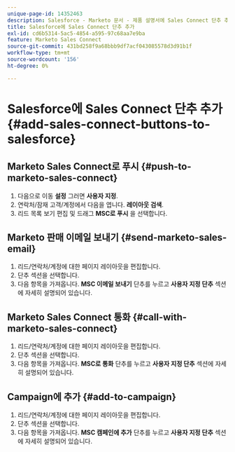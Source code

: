```yaml
---
unique-page-id: 14352463
description: Salesforce - Marketo 문서 - 제품 설명서에 Sales Connect 단추 추가
title: Salesforce에 Sales Connect 단추 추가
exl-id: cd6b5314-5ac5-4854-a595-97c68aa7e9ba
feature: Marketo Sales Connect
source-git-commit: 431bd258f9a68bbb9df7acf043085578d3d91b1f
workflow-type: tm+mt
source-wordcount: '156'
ht-degree: 0%

---
```


# Salesforce에 Sales Connect 단추 추가 {#add-sales-connect-buttons-to-salesforce}

## Marketo Sales Connect로 푸시 {#push-to-marketo-sales-connect}

1. 다음으로 이동 **설정** 그러면 **사용자 지정**.
1. 연락처/잠재 고객/계정에서 다음을 엽니다. **레이아웃 검색**.
1. 리드 목록 보기 편집 및 드래그 **MSC로 푸시** 을 선택합니다.

## Marketo 판매 이메일 보내기 {#send-marketo-sales-email}

1. 리드/연락처/계정에 대한 페이지 레이아웃을 편집합니다.
1. 단추 섹션을 선택합니다.
1. 다음 항목을 가져옵니다. **MSC 이메일 보내기** 단추를 누르고 **사용자 지정 단추** 섹션에 자세히 설명되어 있습니다.

## Marketo Sales Connect 통화 {#call-with-marketo-sales-connect}

1. 리드/연락처/계정에 대한 페이지 레이아웃을 편집합니다.
1. 단추 섹션을 선택합니다.
1. 다음 항목을 가져옵니다. **MSC로 통화** 단추를 누르고 **사용자 지정 단추** 섹션에 자세히 설명되어 있습니다.

## Campaign에 추가 {#add-to-campaign}

1. 리드/연락처/계정에 대한 페이지 레이아웃을 편집합니다.
1. 단추 섹션을 선택합니다.
1. 다음 항목을 가져옵니다. **MSC 캠페인에 추가** 단추를 누르고 **사용자 지정 단추** 섹션에 자세히 설명되어 있습니다.
